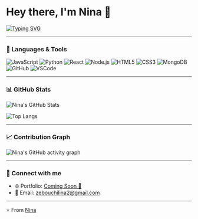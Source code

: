 # Hey there, I'm Nina 👋  

[![Typing SVG](https://readme-typing-svg.herokuapp.com?font=Fira+Code&size=24&pause=1000&color=00FFAB&center=true&vCenter=true&width=435&lines=Hi+I'm+Nina!+👋;CS+Student+at+USTHB;Web+Dev+%7C+AI+Enthusiast;Future+Detective+Writer+%F0%9F%93%96)](https://git.io/typing-svg)

---

### 🔧 Languages & Tools  
![JavaScript](https://img.shields.io/badge/-JavaScript-F7DF1E?logo=javascript&logoColor=000)
![Python](https://img.shields.io/badge/-Python-3776AB?logo=python&logoColor=fff)
![React](https://img.shields.io/badge/-React-61DAFB?logo=react&logoColor=000)
![Node.js](https://img.shields.io/badge/-Node.js-339933?logo=node.js&logoColor=fff)
![HTML5](https://img.shields.io/badge/-HTML5-E34F26?logo=html5&logoColor=fff)
![CSS3](https://img.shields.io/badge/-CSS3-1572B6?logo=css3&logoColor=fff)
![MongoDB](https://img.shields.io/badge/-MongoDB-47A248?logo=mongodb&logoColor=fff)
![GitHub](https://img.shields.io/badge/-GitHub-181717?logo=github&logoColor=fff)
![VSCode](https://img.shields.io/badge/-VSCode-007ACC?logo=visualstudiocode&logoColor=fff)

---

### 📊 GitHub Stats  
![Nina's GitHub Stats](https://github-readme-stats.vercel.app/api?username=ZEBOUCHIlinaa&show_icons=true&theme=radical)  

![Top Langs](https://github-readme-stats.vercel.app/api/top-langs/?username=ZEBOUCHIlinaa&layout=compact&theme=radical)

---

### 📈 Contribution Graph  
![Nina's GitHub activity graph](https://github-readme-activity-graph.vercel.app/graph?username=ZEBOUCHIlinaa&theme=react-dark)

---

### 🔗 Connect with me  
- 🌐 Portfolio: [Coming Soon 🚀](#)  
- 📧 Email: zebouchilina2@gmail.com

---

⭐️ From [Nina](https://github.com/YOUR_USERNAME)
